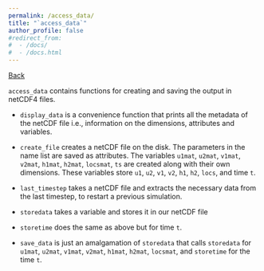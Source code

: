 ```yaml
---
permalink: /access_data/
title: "`access_data`"
author_profile: false
#redirect_from:
#  - /docs/
#  - /docs.html
---
```


[Back](./..)

`access_data` contains functions for creating and saving the output in netCDF4 files.

- `display_data` is a convenience function that prints all the metadata of the netCDF file i.e., information on the dimensions, attributes and variables.

- `create_file` creates a netCDF file on the disk. The parameters in the name list are saved as attributes. The variables `u1mat`, `u2mat`, `v1mat`, `v2mat`, `h1mat`, `h2mat`, `locsmat`, `ts` are created along with their own dimensions. These variables store `u1`, `u2`, `v1`, `v2`, `h1`, `h2`, `locs`, and time `t`.

- `last_timestep` takes a netCDF file and extracts the necessary data from the last timestep, to restart a previous simulation.

- `storedata` takes a variable and stores it in our netCDF file

- `storetime` does the same as above but for time `t`.

- `save_data` is just an amalgamation of `storedata` that calls `storedata` for `u1mat`, `u2mat`, `v1mat`, `v2mat`, `h1mat`, `h2mat`, `locsmat`, and `storetime` for the time `t`.
